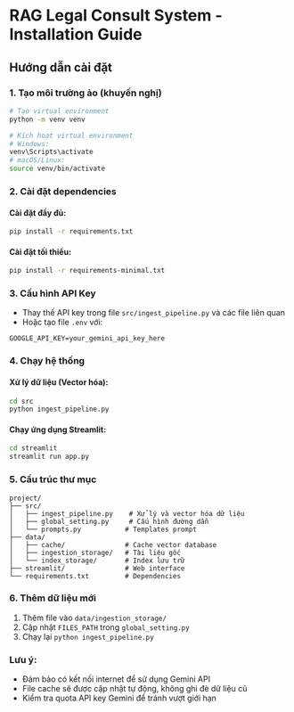 # RAG Legal Consult System - Installation Guide

## Hướng dẫn cài đặt

### 1. Tạo môi trường ảo (khuyến nghị)
```bash
# Tạo virtual environment
python -m venv venv

# Kích hoạt virtual environment
# Windows:
venv\Scripts\activate
# macOS/Linux:
source venv/bin/activate
```

### 2. Cài đặt dependencies

#### Cài đặt đầy đủ:
```bash
pip install -r requirements.txt
```

#### Cài đặt tối thiểu:
```bash
pip install -r requirements-minimal.txt
```

### 3. Cấu hình API Key
- Thay thế API key trong file `src/ingest_pipeline.py` và các file liên quan
- Hoặc tạo file `.env` với:
```
GOOGLE_API_KEY=your_gemini_api_key_here
```

### 4. Chạy hệ thống

#### Xử lý dữ liệu (Vector hóa):
```bash
cd src
python ingest_pipeline.py
```

#### Chạy ứng dụng Streamlit:
```bash
cd streamlit
streamlit run app.py
```

### 5. Cấu trúc thư mục
```
project/
├── src/
│   ├── ingest_pipeline.py    # Xử lý và vector hóa dữ liệu
│   ├── global_setting.py     # Cấu hình đường dẫn
│   └── prompts.py           # Templates prompt
├── data/
│   ├── cache/               # Cache vector database
│   ├── ingestion_storage/   # Tài liệu gốc
│   └── index_storage/       # Index lưu trữ
├── streamlit/               # Web interface
└── requirements.txt         # Dependencies
```

### 6. Thêm dữ liệu mới
1. Thêm file vào `data/ingestion_storage/`
2. Cập nhật `FILES_PATH` trong `global_setting.py`
3. Chạy lại `python ingest_pipeline.py`

### Lưu ý:
- Đảm bảo có kết nối internet để sử dụng Gemini API
- File cache sẽ được cập nhật tự động, không ghi đè dữ liệu cũ
- Kiểm tra quota API key Gemini để tránh vượt giới hạn
